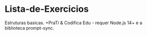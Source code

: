 # Lista-de-Exercicios
Estruturas basicas. +PraTi & Codifica Edu - requer Node.js 14+ e a biblioteca prompt-sync.
